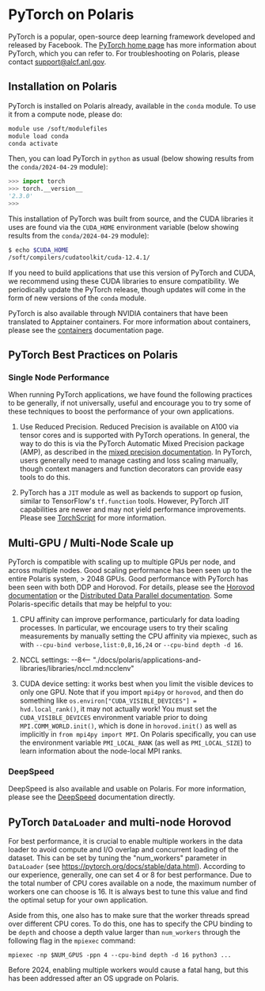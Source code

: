 # PyTorch on Polaris

PyTorch is a popular, open-source deep learning framework developed and released by Facebook. The [PyTorch home page](https://pytorch.org/) has more information about PyTorch, which you can refer to. For troubleshooting on Polaris, please contact support@alcf.anl.gov.

## Installation on Polaris

PyTorch is installed on Polaris already, available in the `conda` module. To use it from a compute node, please do:

```bash
module use /soft/modulefiles
module load conda
conda activate
```

Then, you can load PyTorch in `python` as usual (below showing results from the `conda/2024-04-29` module):

```python
>>> import torch
>>> torch.__version__
'2.3.0'
>>>
```

This installation of PyTorch was built from source, and the CUDA libraries it uses are found via the `CUDA_HOME` environment variable (below showing results from the `conda/2024-04-29` module):

```bash
$ echo $CUDA_HOME
/soft/compilers/cudatoolkit/cuda-12.4.1/
```

If you need to build applications that use this version of PyTorch and CUDA, we recommend using these CUDA libraries to ensure compatibility. We periodically update the PyTorch release, though updates will come in the form of new versions of the `conda` module.

PyTorch is also available through NVIDIA containers that have been translated to Apptainer containers. For more information about containers, please see the [containers](../../containers/containers.md) documentation page.

## PyTorch Best Practices on Polaris

### Single Node Performance

When running PyTorch applications, we have found the following practices to be generally, if not universally, useful and encourage you to try some of these techniques to boost the performance of your own applications.

1. Use Reduced Precision. Reduced Precision is available on A100 via tensor cores and is supported with PyTorch operations. In general, the way to do this is via the PyTorch Automatic Mixed Precision package (AMP), as described in the [mixed precision documentation](https://pytorch.org/docs/stable/amp.html). In PyTorch, users generally need to manage casting and loss scaling manually, though context managers and function decorators can provide easy tools to do this.

2. PyTorch has a `JIT` module as well as backends to support op fusion, similar to TensorFlow's `tf.function` tools. However, PyTorch JIT capabilities are newer and may not yield performance improvements. Please see [TorchScript](https://pytorch.org/docs/stable/jit.html) for more information.

## Multi-GPU / Multi-Node Scale up

PyTorch is compatible with scaling up to multiple GPUs per node, and across multiple nodes. Good scaling performance has been seen up to the entire Polaris system, > 2048 GPUs. Good performance with PyTorch has been seen with both DDP and Horovod. For details, please see the [Horovod documentation](https://horovod.readthedocs.io/en/stable/pytorch.html) or the [Distributed Data Parallel documentation](https://pytorch.org/tutorials/intermediate/ddp_tutorial.html). Some Polaris-specific details that may be helpful to you:

<!-- --8<-- [start:scalingsetup] -->
1. CPU affinity can improve performance, particularly for data loading processes. In particular, we encourage users to try their scaling measurements by manually setting the CPU affinity via mpiexec, such as with `--cpu-bind verbose,list:0,8,16,24` or `--cpu-bind depth -d 16`.

2. NCCL settings: 
--8<-- "./docs/polaris/applications-and-libraries/libraries/nccl.md:ncclenv"

3. CUDA device setting: it works best when you limit the visible devices to only one GPU. Note that if you import `mpi4py` or `horovod`, and then do something like `os.environ["CUDA_VISIBLE_DEVICES"] = hvd.local_rank()`, it may not actually work! You must set the `CUDA_VISIBLE_DEVICES` environment variable prior to doing `MPI.COMM_WORLD.init()`, which is done in `horovod.init()` as well as implicitly in `from mpi4py import MPI`. On Polaris specifically, you can use the environment variable `PMI_LOCAL_RANK` (as well as `PMI_LOCAL_SIZE`) to learn information about the node-local MPI ranks.  
<!-- --8<-- [end:scalingsetup] -->

### DeepSpeed

DeepSpeed is also available and usable on Polaris. For more information, please see the [DeepSpeed](./deepspeed.md) documentation directly.

## PyTorch `DataLoader` and multi-node Horovod

For best performance, it is crucial to enable multiple workers in the data loader to avoid compute and I/O overlap and concurrent loading of the dataset. This can be set by tuning the "num_workers" parameter in ```DataLoader``` (see https://pytorch.org/docs/stable/data.html). According to our experience, generally, one can set 4 or 8 for best performance. Due to the total number of CPU cores available on a node, the maximum number of workers one can choose is 16. It is always best to tune this value and find the optimal setup for your own application.

Aside from this, one also has to make sure that the worker threads spread over different CPU cores. To do this, one has to specify the CPU binding to be `depth` and choose a depth value larger than ```num_workers``` through the following flag in the ```mpiexec``` command:

```
mpiexec -np $NUM_GPUS -ppn 4 --cpu-bind depth -d 16 python3 ...
```

Before 2024, enabling multiple workers would cause a fatal hang, but this has been addressed after an OS upgrade on Polaris.